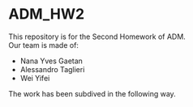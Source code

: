 # ADM_HW2

This repository is for the Second Homework of ADM. </br>
Our team is made of: 
- Nana Yves Gaetan
- Alessandro Taglieri
- Wei Yifei

The work has been subdived in the following way. </br>
